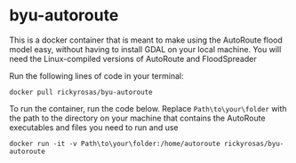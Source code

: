 # byu-autoroute

This is a docker container that is meant to make using the AutoRoute flood model easy, without having to install GDAL on your local machine. You will need the Linux-compiled versions of AutoRoute and FloodSpreader

Run the following lines of code in your terminal:

```
docker pull rickyrosas/byu-autoroute
```

To run the container, run the code below. Replace `Path\to\your\folder` with the path to the directory on your machine that contains the AutoRoute executables and files you need to run and use
```
docker run -it -v Path\to\your\folder:/home/autoroute rickyrosas/byu-autoroute
```
